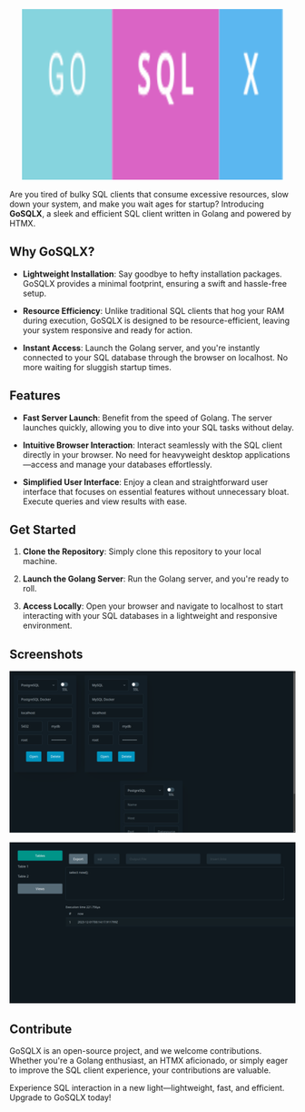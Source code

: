 <p align="center">
  <img width="460" height="300" src="./img/go-sql-x.svg">
</p>

Are you tired of bulky SQL clients that consume excessive resources, slow down your system, and make you wait ages for startup? Introducing **GoSQLX**, a sleek and efficient SQL client written in Golang and powered by HTMX.

## Why GoSQLX?

- **Lightweight Installation**: Say goodbye to hefty installation packages. GoSQLX provides a minimal footprint, ensuring a swift and hassle-free setup.

- **Resource Efficiency**: Unlike traditional SQL clients that hog your RAM during execution, GoSQLX is designed to be resource-efficient, leaving your system responsive and ready for action.

- **Instant Access**: Launch the Golang server, and you're instantly connected to your SQL database through the browser on localhost. No more waiting for sluggish startup times.

## Features

- **Fast Server Launch**: Benefit from the speed of Golang. The server launches quickly, allowing you to dive into your SQL tasks without delay.

- **Intuitive Browser Interaction**: Interact seamlessly with the SQL client directly in your browser. No need for heavyweight desktop applications—access and manage your databases effortlessly.

- **Simplified User Interface**: Enjoy a clean and straightforward user interface that focuses on essential features without unnecessary bloat. Execute queries and view results with ease.

## Get Started

1. **Clone the Repository**: Simply clone this repository to your local machine.

2. **Launch the Golang Server**: Run the Golang server, and you're ready to roll.

3. **Access Locally**: Open your browser and navigate to localhost to start interacting with your SQL databases in a lightweight and responsive environment.

## Screenshots

![Alt text](./img/image.png)

![Alt text](./img/image-1.png)

## Contribute

GoSQLX is an open-source project, and we welcome contributions. Whether you're a Golang enthusiast, an HTMX aficionado, or simply eager to improve the SQL client experience, your contributions are valuable.

Experience SQL interaction in a new light—lightweight, fast, and efficient. Upgrade to GoSQLX today!

